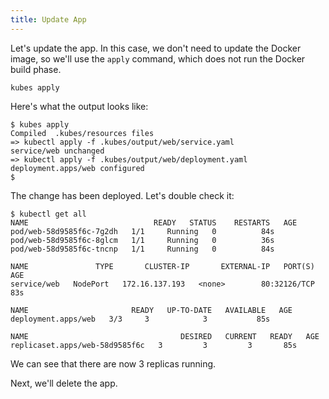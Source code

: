 ```yaml
---
title: Update App
---
```


Let's update the app. In this case, we don't need to update the Docker image, so we'll use the `apply` command, which does not run the Docker build phase.

    kubes apply

Here's what the output looks like:

    $ kubes apply
    Compiled  .kubes/resources files
    => kubectl apply -f .kubes/output/web/service.yaml
    service/web unchanged
    => kubectl apply -f .kubes/output/web/deployment.yaml
    deployment.apps/web configured
    $

The change has been deployed. Let's double check it:

    $ kubectl get all
    NAME                            READY   STATUS    RESTARTS   AGE
    pod/web-58d9585f6c-7g2dh   1/1     Running   0          84s
    pod/web-58d9585f6c-8glcm   1/1     Running   0          36s
    pod/web-58d9585f6c-tncnp   1/1     Running   0          84s

    NAME               TYPE       CLUSTER-IP       EXTERNAL-IP   PORT(S)        AGE
    service/web   NodePort   172.16.137.193   <none>        80:32126/TCP   83s

    NAME                       READY   UP-TO-DATE   AVAILABLE   AGE
    deployment.apps/web   3/3     3            3           85s

    NAME                                  DESIRED   CURRENT   READY   AGE
    replicaset.apps/web-58d9585f6c   3         3         3       85s

We can see that there are now 3 replicas running.

Next, we'll delete the app.

